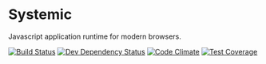# Systemic
Javascript application runtime for modern browsers.

[![Build Status](https://travis-ci.org/binary-arts/Systemic.svg)](https://travis-ci.org/binary-arts/Systemic)
[![Dev Dependency Status](https://david-dm.org/binary-arts/Systemic/dev-status.svg)](https://david-dm.org/binary-arts/Systemic#info=devDependencies)
[![Code Climate](https://codeclimate.com/github/binary-arts/Systemic/badges/gpa.svg)](https://codeclimate.com/github/binary-arts/Systemic)
[![Test Coverage](https://codeclimate.com/github/binary-arts/Systemic/badges/coverage.svg)](https://codeclimate.com/github/binary-arts/Systemic/coverage)
